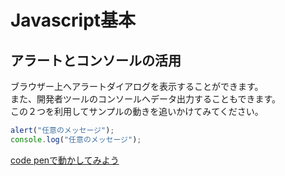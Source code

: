 # Javascript基本
## アラートとコンソールの活用
ブラウザー上へアラートダイアログを表示することができます。  
また、開発者ツールのコンソールへデータ出力することもできます。  
この２つを利用してサンプルの動きを追いかけてみてください。

```javascript
alert("任意のメッセージ");
console.log("任意のメッセージ");
````

[code penで動かしてみよう](https://codepen.io/mura-no/pen/KKrBjMg)

